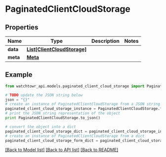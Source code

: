 # PaginatedClientCloudStorage


## Properties
Name | Type | Description | Notes
------------ | ------------- | ------------- | -------------
**data** | [**List[ClientCloudStorage]**](ClientCloudStorage.md) |  | 
**meta** | [**Meta**](Meta.md) |  | 

## Example

```python
from watchtowr_api.models.paginated_client_cloud_storage import PaginatedClientCloudStorage

# TODO update the JSON string below
json = "{}"
# create an instance of PaginatedClientCloudStorage from a JSON string
paginated_client_cloud_storage_instance = PaginatedClientCloudStorage.from_json(json)
# print the JSON string representation of the object
print PaginatedClientCloudStorage.to_json()

# convert the object into a dict
paginated_client_cloud_storage_dict = paginated_client_cloud_storage_instance.to_dict()
# create an instance of PaginatedClientCloudStorage from a dict
paginated_client_cloud_storage_form_dict = paginated_client_cloud_storage.from_dict(paginated_client_cloud_storage_dict)
```
[[Back to Model list]](../README.md#documentation-for-models) [[Back to API list]](../README.md#documentation-for-api-endpoints) [[Back to README]](../README.md)



